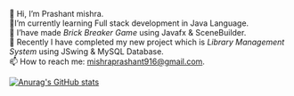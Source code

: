   👋  Hi, I’m Prashant mishra.
<br>🌱I’m currently learning Full stack development in Java Language.
<br>👯 I’have made *Brick Breaker Game* using Javafx & SceneBuilder.
<br>👀 Recently I have completed my new project which is *Library Management System* using JSwing & MySQL Database.
<br>📫 How to reach me: mishraprashant916@gmail.com.
 

<!---
prashantmishragithub/prashantmishragithub is a ✨ special ✨ repository because its `README.md` (this file) appears on your GitHub profile.
You can click the Preview link to take a look at your changes.
--->
[![Anurag's GitHub stats](https://github-readme-stats.vercel.app/api?username=prashantmishragithub)](https://github.com/anuraghazra/github-readme-stats)

